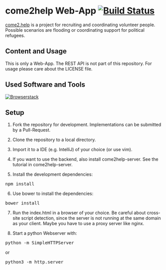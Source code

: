 # come2help Web-App [![Build Status](https://travis-ci.org/HelfenKannJeder/come2help-web.svg?branch=master)](https://travis-ci.org/HelfenKannJeder/come2help-web)

<a href="http://come2.help">come2.help</a> is a project for recruiting and coordinating volunteer people.
Possible scenarios are flooding or coordinating support for political refugees.

## Content and Usage

This is only a Web-App. The REST API is not part of this repository. For usage please care about the
LICENSE file.

## Used Software and Tools

<a href="http://browserstack.com/"><img src="http://helfenkannjeder.de/fileadmin/_processed_/csm_logo_072d30a442.png" alt="Browserstack" border="0" /></a>

## Setup

1. Fork the repository for development. Implementations can be submitted by a Pull-Request.

2. Clone the repository to a local directory.

3. Import it to a IDE (e.g. IntelliJ) of your choice (or use vim).

4. If you want to use the backend, also install come2help-server. See the tutorial in come2help-server.

5. Install the development dependencies:
<pre>npm install</pre>

6. Use bower to install the dependencies:
<pre>bower install</pre>

7. Run the index.html in a browser of your choice.
  Be careful about cross-site script detection, since the server is not running at the same domain as your client.
  Maybe you have to use a proxy server like nginx.
  
8. Start a python Webserver with:
  <pre>python -m SimpleHTTPServer</pre>
  or
  <pre>python3 -m http.server</pre>
